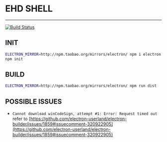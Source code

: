 # EHD SHELL
---
[![Build Status](https://travis-ci.org/EHDFE/ehdev-shell.svg?branch=master)](https://travis-ci.org/EHDFE/ehdev-shell)

## INIT

```sh
ELECTRON_MIRROR=http://npm.taobao.org/mirrors/electron/ npm i electron -d --save-exact
npm init
```

## BUILD

```sh
ELECTRON_MIRROR=http://npm.taobao.org/mirrors/electron/ npm run dist
```

## POSSIBLE ISSUES

- `Cannot download winCodeSign, attempt #1: Error: Request timed out` refer to [https://github.com/electron-userland/electron-builder/issues/1859#issuecomment-320922905](https://github.com/electron-userland/electron-builder/issues/1859#issuecomment-320922905)
